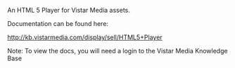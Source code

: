 An HTML 5 Player for Vistar Media assets.

Documentation can be found here:

http://kb.vistarmedia.com/display/sell/HTML5+Player

Note: To view the docs, you will need a login to the Vistar Media Knowledge Base